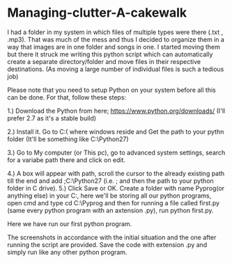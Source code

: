 # Managing-clutter-A-cakewalk

I had a folder in my system in which files of multiple types were there (.txt , .mp3). That was much of the mess and thus I decided to organize them in a way that images are in one folder and songs in one. I started moving them but there it struck me writing this python script which can automatically create a separate directory/folder and move files in their respective destinations.
(As moving a large number of individual files is such a tedious job)

Please note that you need to setup Python on your system before all this can be done. For that, follow these steps:

1.) Download the Python from here; https://www.python.org/downloads/
(I'll prefer 2.7 as it's a stable build)

2.) Install it. Go to C:( where windows reside and Get the path to your pythn folder (It'll be something like C:\Python27)

3.) Go to My computer (or This pc), go to advanced system settings, search for a variabe path there and click on edit.

4.) A box will appear with path, scroll the cursor to the already existing path till the end and add ;C:\Python27 (i.e. ; and then the path to your python folder in C drive). 
5.) Click Save or OK. Create a folder with name Pyprog(or anything else) in your C:\, here we'll be storing all our python programs, open cmd and type cd C:\Pyprog and then for running a file called first.py (same every python program with an axtension .py), run python first.py.

Here we have run our first python program. 

The screenshots in accordance with the initial situation and the one after running the script are provided. Save the code with extension .py and simply run like any other python program.
